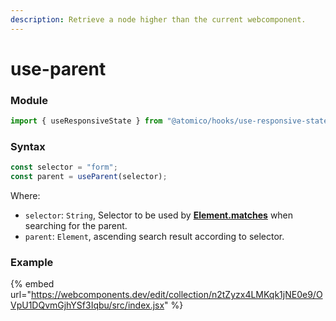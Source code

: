 ```yaml
---
description: Retrieve a node higher than the current webcomponent.
---
```


# use-parent

### Module

```javascript
import { useResponsiveState } from "@atomico/hooks/use-responsive-state";
```

### Syntax

```jsx
const selector = "form";
const parent = useParent(selector);
```

Where:

* `selector`: `String`, Selector to be used by [**Element.matches**](https://developer.mozilla.org/en-US/docs/Web/API/Element/matches) when searching for the parent.
* `parent`: `Element`, ascending search result according to selector.

### Example

{% embed url="https://webcomponents.dev/edit/collection/n2tZyzx4LMKqk1jNE0e9/OVpU1DQvmGjhYSf3Iqbu/src/index.jsx" %}



